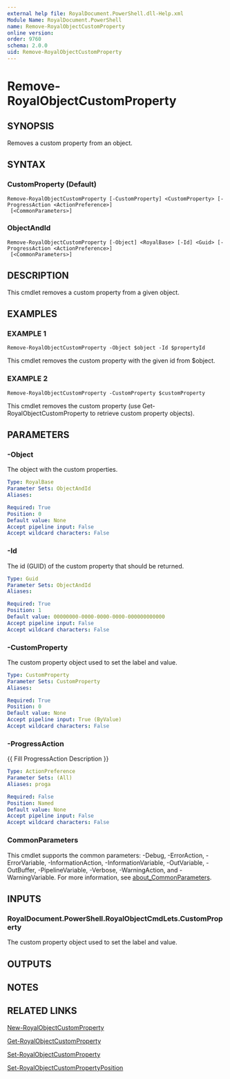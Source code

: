 ```yaml
---
external help file: RoyalDocument.PowerShell.dll-Help.xml
Module Name: RoyalDocument.PowerShell
name: Remove-RoyalObjectCustomProperty
online version:
order: 9760
schema: 2.0.0
uid: Remove-RoyalObjectCustomProperty
---
```


# Remove-RoyalObjectCustomProperty

## SYNOPSIS
Removes a custom property from an object.

## SYNTAX

### CustomProperty (Default)
```
Remove-RoyalObjectCustomProperty [-CustomProperty] <CustomProperty> [-ProgressAction <ActionPreference>]
 [<CommonParameters>]
```

### ObjectAndId
```
Remove-RoyalObjectCustomProperty [-Object] <RoyalBase> [-Id] <Guid> [-ProgressAction <ActionPreference>]
 [<CommonParameters>]
```

## DESCRIPTION
This cmdlet removes a custom property from a given object.

## EXAMPLES

### EXAMPLE 1
```
Remove-RoyalObjectCustomProperty -Object $object -Id $propertyId
```

This cmdlet removes the custom property with the given id from $object.

### EXAMPLE 2
```
Remove-RoyalObjectCustomProperty -CustomProperty $customProperty
```

This cmdlet removes the custom property (use Get-RoyalObjectCustomProperty to retrieve custom property objects).

## PARAMETERS

### -Object
The object with the custom properties.

```yaml
Type: RoyalBase
Parameter Sets: ObjectAndId
Aliases:

Required: True
Position: 0
Default value: None
Accept pipeline input: False
Accept wildcard characters: False
```

### -Id
The id (GUID) of the custom property that should be returned.

```yaml
Type: Guid
Parameter Sets: ObjectAndId
Aliases:

Required: True
Position: 1
Default value: 00000000-0000-0000-0000-000000000000
Accept pipeline input: False
Accept wildcard characters: False
```

### -CustomProperty
The custom property object used to set the label and value.

```yaml
Type: CustomProperty
Parameter Sets: CustomProperty
Aliases:

Required: True
Position: 0
Default value: None
Accept pipeline input: True (ByValue)
Accept wildcard characters: False
```

### -ProgressAction
{{ Fill ProgressAction Description }}

```yaml
Type: ActionPreference
Parameter Sets: (All)
Aliases: proga

Required: False
Position: Named
Default value: None
Accept pipeline input: False
Accept wildcard characters: False
```

### CommonParameters
This cmdlet supports the common parameters: -Debug, -ErrorAction, -ErrorVariable, -InformationAction, -InformationVariable, -OutVariable, -OutBuffer, -PipelineVariable, -Verbose, -WarningAction, and -WarningVariable. For more information, see [about_CommonParameters](http://go.microsoft.com/fwlink/?LinkID=113216).

## INPUTS

### RoyalDocument.PowerShell.RoyalObjectCmdLets.CustomProperty
The custom property object used to set the label and value.

## OUTPUTS

## NOTES

## RELATED LINKS

[New-RoyalObjectCustomProperty]()

[Get-RoyalObjectCustomProperty]()

[Set-RoyalObjectCustomProperty]()

[Set-RoyalObjectCustomPropertyPosition]()

